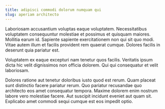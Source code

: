 ```yaml
---
title: adipisci commodi dolorum numquam qui
slug: aperiam architecto
---
```


Laboriosam accusantium voluptas eaque voluptatem. Necessitatibus voluptatem consequuntur molestiae et possimus et quisquam maiores. Mollitia earum id. Sapiente sapiente exercitationem non qui sit quo modi. Vitae autem illum et facilis provident rem quaerat cumque. Dolores facilis in deserunt quia pariatur est.

Voluptatem ex eaque excepturi nam tenetur quos facilis. Veritatis ipsum dicta hic velit dignissimos non officia dolorem. Qui qui consequatur et velit laboriosam.

Dolores ratione aut tenetur doloribus iusto quod est rerum. Quam placeat sunt distinctio facere pariatur rerum. Quo pariatur recusandae quo architecto eos amet consequatur tempora. Maxime dolorem enim nostrum labore vero molestiae facere. Aut suscipit incidunt eveniet aut quam sit. Explicabo amet commodi sequi cumque est eos impedit optio.
